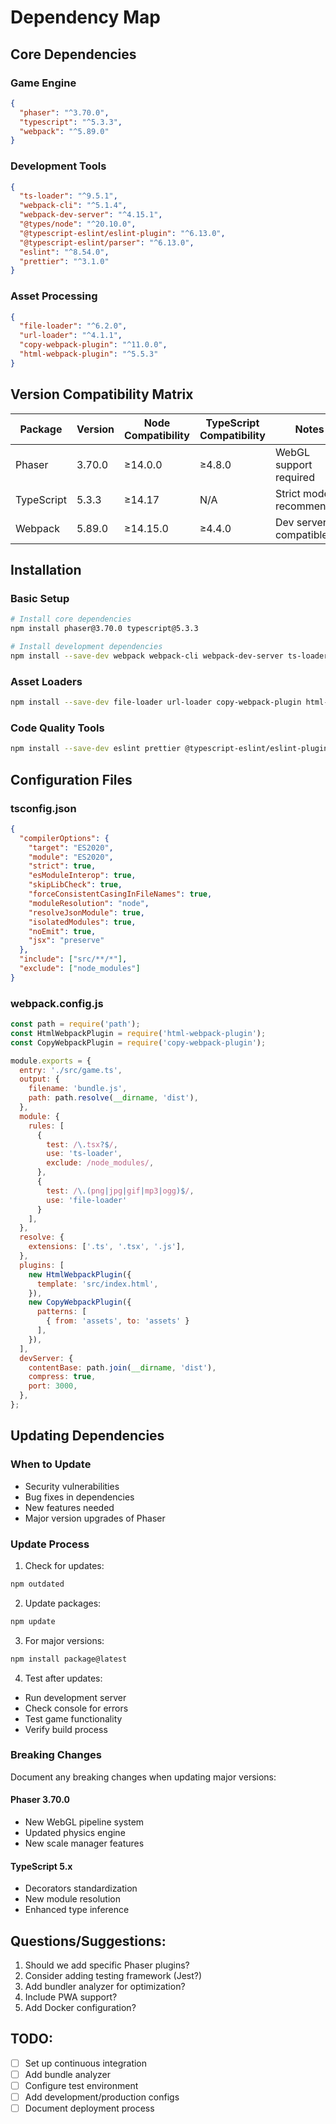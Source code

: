 # Dependency Map

## Core Dependencies
### Game Engine
```json
{
  "phaser": "^3.70.0",
  "typescript": "^5.3.3",
  "webpack": "^5.89.0"
}
```

### Development Tools
```json
{
  "ts-loader": "^9.5.1",
  "webpack-cli": "^5.1.4",
  "webpack-dev-server": "^4.15.1",
  "@types/node": "^20.10.0",
  "@typescript-eslint/eslint-plugin": "^6.13.0",
  "@typescript-eslint/parser": "^6.13.0",
  "eslint": "^8.54.0",
  "prettier": "^3.1.0"
}
```

### Asset Processing
```json
{
  "file-loader": "^6.2.0",
  "url-loader": "^4.1.1",
  "copy-webpack-plugin": "^11.0.0",
  "html-webpack-plugin": "^5.5.3"
}
```

## Version Compatibility Matrix

| Package | Version | Node Compatibility | TypeScript Compatibility | Notes |
|---------|---------|-------------------|-------------------------|-------|
| Phaser | 3.70.0 | ≥14.0.0 | ≥4.8.0 | WebGL support required |
| TypeScript | 5.3.3 | ≥14.17 | N/A | Strict mode recommended |
| Webpack | 5.89.0 | ≥14.15.0 | ≥4.4.0 | Dev server v4 compatible |

## Installation

### Basic Setup
```bash
# Install core dependencies
npm install phaser@3.70.0 typescript@5.3.3

# Install development dependencies
npm install --save-dev webpack webpack-cli webpack-dev-server ts-loader
```

### Asset Loaders
```bash
npm install --save-dev file-loader url-loader copy-webpack-plugin html-webpack-plugin
```

### Code Quality Tools
```bash
npm install --save-dev eslint prettier @typescript-eslint/eslint-plugin @typescript-eslint/parser
```

## Configuration Files

### tsconfig.json
```json
{
  "compilerOptions": {
    "target": "ES2020",
    "module": "ES2020",
    "strict": true,
    "esModuleInterop": true,
    "skipLibCheck": true,
    "forceConsistentCasingInFileNames": true,
    "moduleResolution": "node",
    "resolveJsonModule": true,
    "isolatedModules": true,
    "noEmit": true,
    "jsx": "preserve"
  },
  "include": ["src/**/*"],
  "exclude": ["node_modules"]
}
```

### webpack.config.js
```javascript
const path = require('path');
const HtmlWebpackPlugin = require('html-webpack-plugin');
const CopyWebpackPlugin = require('copy-webpack-plugin');

module.exports = {
  entry: './src/game.ts',
  output: {
    filename: 'bundle.js',
    path: path.resolve(__dirname, 'dist'),
  },
  module: {
    rules: [
      {
        test: /\.tsx?$/,
        use: 'ts-loader',
        exclude: /node_modules/,
      },
      {
        test: /\.(png|jpg|gif|mp3|ogg)$/,
        use: 'file-loader'
      }
    ],
  },
  resolve: {
    extensions: ['.ts', '.tsx', '.js'],
  },
  plugins: [
    new HtmlWebpackPlugin({
      template: 'src/index.html',
    }),
    new CopyWebpackPlugin({
      patterns: [
        { from: 'assets', to: 'assets' }
      ],
    }),
  ],
  devServer: {
    contentBase: path.join(__dirname, 'dist'),
    compress: true,
    port: 3000,
  },
};
```

## Updating Dependencies

### When to Update
- Security vulnerabilities
- Bug fixes in dependencies
- New features needed
- Major version upgrades of Phaser

### Update Process
1. Check for updates:
```bash
npm outdated
```

2. Update packages:
```bash
npm update
```

3. For major versions:
```bash
npm install package@latest
```

4. Test after updates:
- Run development server
- Check console for errors
- Test game functionality
- Verify build process

### Breaking Changes
Document any breaking changes when updating major versions:

#### Phaser 3.70.0
- New WebGL pipeline system
- Updated physics engine
- New scale manager features

#### TypeScript 5.x
- Decorators standardization
- New module resolution
- Enhanced type inference

## Questions/Suggestions:
1. Should we add specific Phaser plugins?
2. Consider adding testing framework (Jest?)
3. Add bundler analyzer for optimization?
4. Include PWA support?
5. Add Docker configuration?

## TODO:
- [ ] Set up continuous integration
- [ ] Add bundle analyzer
- [ ] Configure test environment
- [ ] Add development/production configs
- [ ] Document deployment process 